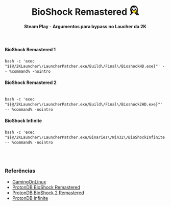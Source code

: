 <h1 align="center"> BioShock Remastered <img width="30" height="" src="_layouts/assets/icons/linux.png"></h1>
<h4 align="center">Steam Play - Argumentos para bypass no Laucher da 2K</h4>
<br>


#### BioShock Remastered 1
~~~
bash -c 'exec "${@/2KLauncher\/LauncherPatcher.exe/Build\/Final\/BioshockHD.exe}"' -- %command% -nointro
~~~

#### BioShock Remastered 2
~~~

bash -c 'exec "${@/2KLauncher\/LauncherPatcher.exe/Build\/Final\/Bioshock2HD.exe}"' -- %command% -nointro
~~~

#### BioShock Infinite
~~~
bash -c 'exec "${@/2KLauncher\/LauncherPatcher.exe/Binaries\/Win32\/BioShockInfinite.exe}"' -- %command% -nointro
~~~

<br><br>

### Referências

- [GamingOnLinux](https://www.gamingonlinux.com/2022/09/various-bioshock-games-get-a-2k-launcher-calling-it-a-quality-of-life-update/)
- [ProtonDB BioShock Remastered](https://www.protondb.com/app/409710)
- [ProtonDB BioShock 2 Remastered](https://www.protondb.com/app/409720)
- [ProtonDB Infinite](https://www.protondb.com/app/8870)